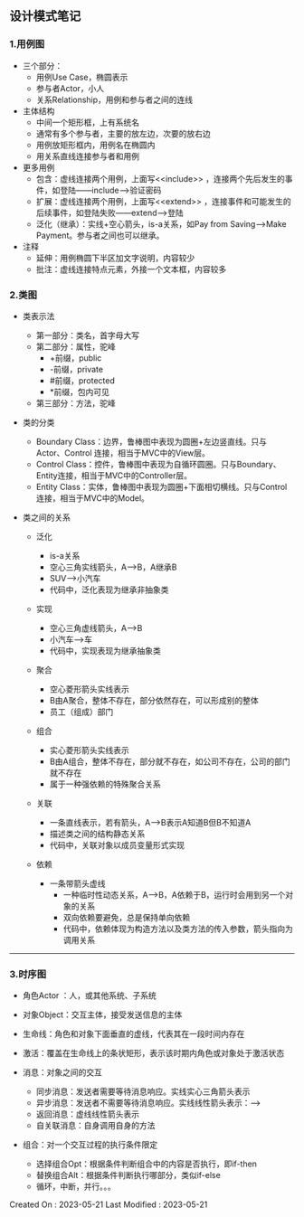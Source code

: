 ## 设计模式笔记

### 1.用例图

- 三个部分：
  - 用例Use Case，椭圆表示
  - 参与者Actor，小人
  - 关系Relationship，用例和参与者之间的连线
- 主体结构
  - 中间一个矩形框，上有系统名
  - 通常有多个参与者，主要的放左边，次要的放右边
  - 用例放矩形框内，用例名在椭圆内
  - 用关系直线连接参与者和用例
- 更多用例
  - 包含：虚线连接两个用例，上面写<<include\>\> ，连接两个先后发生的事件，如登陆——include——>验证密码
  - 扩展：虚线连接两个用例，上面写<<extend\>\> ，连接事件和可能发生的后续事件，如登陆失败——extend——>登陆
  - 泛化（继承）：实线+空心箭头，is-a关系，如Pay from Saving——>Make Payment。参与者之间也可以继承。
- 注释
  - 延伸：用例椭圆下半区加文字说明，内容较少
  - 批注：虚线连接特点元素，外接一个文本框，内容较多



### 2.类图

- 类表示法
  - 第一部分：类名，首字母大写
  - 第二部分：属性，驼峰
    - +前缀，public
    - -前缀，private
    - #前缀，protected
    - *前缀，包内可见
  - 第三部分：方法，驼峰
- 类的分类
  - Boundary Class：边界，鲁棒图中表现为圆圈+左边竖直线。只与Actor、Control 连接，相当于MVC中的View层。
  - Control Class：控件，鲁棒图中表现为自循环圆圈。只与Boundary、Entity连接，相当于MVC中的Controller层。
  - Entity Class：实体，鲁棒图中表现为圆圈+下面相切横线。只与Control连接，相当于MVC中的Model。

- 类之间的关系

  - 泛化

    - is-a关系
    - 空心三角实线箭头，A—>B，A继承B
    - SUV—>小汽车
    - 代码中，泛化表现为继承非抽象类

  - 实现
    - 空心三角虚线箭头，A-->B
    - 小汽车-->车
    - 代码中，实现表现为继承抽象类
  - 聚合
    - 空心菱形箭头实线表示
    - B由A聚合，整体不存在，部分依然存在，可以形成别的整体
    - 员工（组成）部门
  - 组合
    - 实心菱形箭头实线表示
    - B由A组合，整体不存在，部分就不存在，如公司不存在，公司的部门就不存在
    - 属于一种强依赖的特殊聚合关系
  - 关联
    - 一条直线表示，若有箭头，A—>B表示A知道B但B不知道A
    - 描述类之间的结构静态关系
    - 代码中，关联对象以成员变量形式实现
  - 依赖
    - 一条带箭头虚线
      - 一种临时性动态关系，A-->B，A依赖于B，运行时会用到另一个对象的关系
      - 双向依赖要避免，总是保持单向依赖
      - 代码中，依赖体现为构造方法以及类方法的传入参数，箭头指向为调用关系





---

### 3.时序图

- 角色Actor ：人，或其他系统、子系统
- 对象Object：交互主体，接受发送信息的主体
- 生命线：角色和对象下面垂直的虚线，代表其在一段时间内存在
- 激活：覆盖在生命线上的条状矩形，表示该时期内角色或对象处于激活状态

- 消息：对象之间的交互
  - 同步消息：发送者需要等待消息响应。实线实心三角箭头表示
  - 异步消息：发送者不需要等待消息响应。实线线性箭头表示：——>
  - 返回消息：虚线线性箭头表示
  - 自关联消息：自身调用自身的方法
- 组合：对一个交互过程的执行条件限定
  - 选择组合Opt：根据条件判断组合中的内容是否执行，即if-then
  - 替换组合Alt：根据条件判断执行哪部分，类似if-else
  - 循环，中断，并行。。。

Created On : 2023-05-21
Last Modified : 2023-05-21